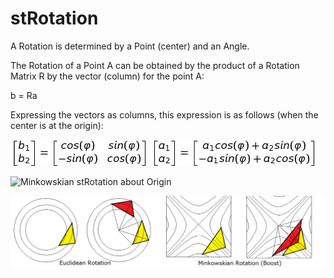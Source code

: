 # stRotation

A Rotation is determined by a Point (center) and an Angle.

The Rotation of a Point A can be obtained by the product of a Rotation Matrix R by the vector (column) for the point A:

b = Ra

Expressing the vectors as columns, this expression is as follows (when the center is at the origin):

![Euclidean Rotation about Origin](https://github.com/probaxeoxebra/probaMinkoski/blob/master/Explicacions/Formulas/EuclidRotation_Matrix.jpg "b is the vector column for the rotation of point A about the origin and an Angle φ")

![Minkowskian stRotation about Origin](https://github.com/probaxeoxebra/probaMinkoski/blob/master/Explicacions/Formulas/EMinkRotation_Matrix.jpg "b is the vector column for the stRotation (Boost) of point A about the origin and an stAngle β")

![stRotation](https://github.com/probaxeoxebra/probaMinkoski/blob/master/Explicacions/Images/Rotation_EuclMink.png)
